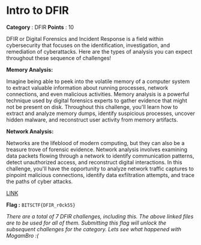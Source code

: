 # Intro to DFIR

**Category** : DFIR
**Points** : 10

DFIR or Digital Forensics and Incident Response is a field within cybersecurity that focuses on the identification, investigation, and remediation of cyberattacks. Here are the types of analysis you can expect throughout these sequence of challenges!

**Memory Analysis:**
Imagine being able to peek into the volatile memory of a computer system to extract valuable information about running processes, network connections, and even malicious activities. Memory analysis is a powerful technique used by digital forensics experts to gather evidence that might not be present on disk. Throughout this challenge, you'll learn how to extract and analyze memory dumps, identify suspicious processes, uncover hidden malware, and reconstruct user activity from memory artifacts.

**Network Analysis:**
Networks are the lifeblood of modern computing, but they can also be a treasure trove of forensic evidence. Network analysis involves examining data packets flowing through a network to identify communication patterns, detect unauthorized access, and reconstruct digital interactions. In this challenge, you'll have the opportunity to analyze network traffic captures to pinpoint malicious connections, identify data exfiltration attempts, and trace the paths of cyber attacks.

[LINK](https://drive.google.com/drive/folders/1PTF9xwBFe2xOqmil7bT477Mnsq11m0q3)

**Flag :** `BITSCTF{DFIR_r0ck55}`
*There are a total of 7 DFIR challenges, including this. The above linked files are to be used for all of them. Submitting this flag will unlock the subsequent challenges for the category. Lets see what happened with MogamBro :(*




